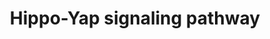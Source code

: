 ---
annotations:
- id: PW:0001515
  parent: signaling pathway
  type: Pathway Ontology
  value: Hippo signaling pathway
authors:
- Mkutmon
description: This is an overview of the Hippo-Yap signaling pathway. YAP and TAZ are
  phosphorylated and held in cytoplasm when the Hippo-YAP pathway is at the "ON" status.
  Unphosphorylated YAP and TAZ accumulate in the nucleus with TEAD when the Hippo-Yap
  pathway is at the "OFF" status.
last-edited: 2019-02-21
organisms:
- Homo sapiens
redirect_from:
- /index.php/Pathway:WP4537
- /instance/WP4537
revision: null
schema-jsonld:
- '@context': https://schema.org/
  '@id': https://wikipathways.github.io/pathways/WP4537.html
  '@type': Dataset
  creator:
    '@type': Organization
    name: WikiPathways
  description: This is an overview of the Hippo-Yap signaling pathway. YAP and TAZ
    are phosphorylated and held in cytoplasm when the Hippo-YAP pathway is at the
    "ON" status. Unphosphorylated YAP and TAZ accumulate in the nucleus with TEAD
    when the Hippo-Yap pathway is at the "OFF" status.
  keywords:
  - CXCL10
  - LATS1
  - LATS2
  - MAP4K1
  - MAP4K2
  - MAP4K3
  - MAP4K4
  - MINK1
  - MST1
  - NDRG1
  - NF2
  - RASSF1
  - SAV1
  - STK3
  - STK38L
  - TAZ
  - TEAD1
  - TEAD2
  - TEAD3
  - TEAD4
  - TNIK
  - YWHAQ
  - YY1AP1
  license: CC0
  name: Hippo-Yap signaling pathway
seo: CreativeWork
title: Hippo-Yap signaling pathway
wpid: WP4537
---